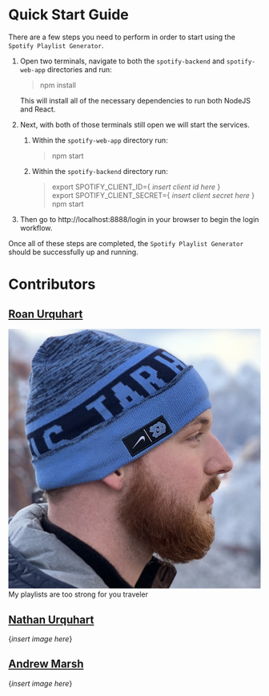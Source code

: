 # Quick Start Guide
There are a few steps you need to perform in order to start using the `Spotify Playlist Generator`.

1. Open two terminals, navigate to both the `spotify-backend` and `spotify-web-app` directories and run:

    > npm install  

    This will install all of the necessary dependencies to run both NodeJS and React.
2. Next, with both of those terminals still open we will start the services.  
    1. Within the `spotify-web-app` directory run: 

        > npm start  

    2. Within the `spotify-backend` directory run: 

        > export SPOTIFY_CLIENT_ID={ *insert client id here* }  
        > export SPOTIFY_CLIENT_SECRET={ *insert client secret here* }  
        > npm start

3. Then go to http://localhost:8888/login in your browser to begin the login workflow.  

Once all of these steps are completed, the `Spotify Playlist Generator` should be successfully up and running.

# Contributors

## [Roan Urquhart](https://github.com/roanurquhart)  
 ![Roan](images/roanurquhart.jpg)
 My playlists are too strong for you traveler  

## [Nathan Urquhart](https://github.com/Nurquhart)  
 {*insert image here*}

## [Andrew Marsh](https://github.com/marshandrewg)  
 {*insert image here*}

